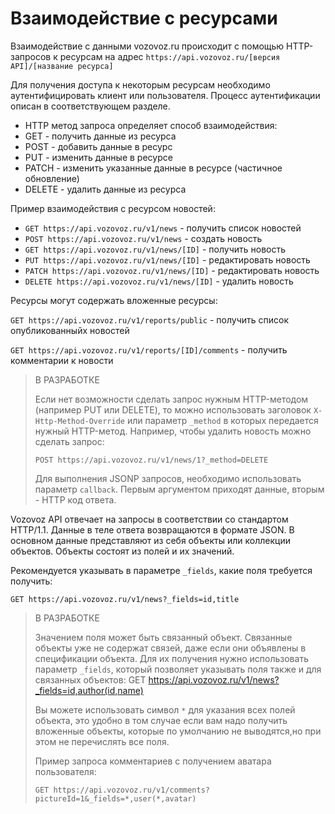 # Взаимодействие с ресурсами

Взаимодействие с данными vozovoz.ru происходит с помощью HTTP-запросов к ресурсам на адрес `https://api.vozovoz.ru/[версия API]/[название ресурса]`

Для получения доступа к некоторым ресурсам необходимо аутентифицировать клиент или пользователя. Процесс аутентификации описан в соответствующем разделе.

* HTTP метод запроса определяет способ взаимодействия:
* GET - получить данные из ресурса
* POST - добавить данные в ресурс
* PUT - изменить данные в ресурсе
* PATCH - изменить указанные данные в ресурсе (частичное обновление)
* DELETE - удалить данные из ресурса

Пример взаимодействия с ресурсом новостей:

* `GET https://api.vozovoz.ru/v1/news` - получить список новостей
* `POST https://api.vozovoz.ru/v1/news` - создать новость
* `GET https://api.vozovoz.ru/v1/news/[ID]` - получить новость
* `PUT https://api.vozovoz.ru/v1/news/[ID]` - редактировать новость
* `PATCH https://api.vozovoz.ru/v1/news/[ID]` - редактировать новость
* `DELETE https://api.vozovoz.ru/v1/news/[ID]` - удалить новость

Ресурсы могут содержать вложенные ресурсы:

`GET https://api.vozovoz.ru/v1/reports/public` - получить список опубликованныйх новостей

`GET https://api.vozovoz.ru/v1/reports/[ID]/comments` - получить комментарии к новости

> В РАЗРАБОТКЕ
>
> Если нет возможности сделать запрос нужным HTTP-методом (например PUT или DELETE),
> то можно использовать заголовок `X-Http-Method-Override` или параметр `_method` в которых передается нужный HTTP-метод.
> Например, чтобы удалить новость можно сделать запрос:
>
> `POST https://api.vozovoz.ru/v1/news/1?_method=DELETE`
> 
> Для выполнения JSONP запросов, необходимо использовать параметр `callback`. Первым аргументом приходят данные, вторым - HTTP код ответа.

Vozovoz API отвечает на запросы в соответствии со стандартом HTTP/1.1. Данные в теле ответа возвращаются в формате JSON. 
В основном данные представляют из себя объекты или коллекции объектов. Объекты состоят из полей и их значений. 

Рекомендуется указывать в параметре `_fields`, какие поля требуется получить:

`GET https://api.vozovoz.ru/v1/news?_fields=id,title`

> В РАЗРАБОТКЕ
>
> Значением поля может быть связанный объект. Cвязанные объекты уже не содержат связей, даже если они объявлены в спецификации объекта.
> Для их получения нужно использовать параметр `_fields`, который позволяет указывать поля также и для связанных объектов: 
> GET https://api.vozovoz.ru/v1/news?_fields=id,author(id,name)
> 
> Вы можете использовать символ `*` для указания всех полей объекта, это удобно в том случае если вам надо получить вложенные объекты,
> которые по умолчанию не выводятся,но при этом не перечислять все поля.
>
> Пример запроса комментариев с получением аватара пользователя:
> 
> `GET https://api.vozovoz.ru/v1/comments?pictureId=1&_fields=*,user(*,avatar)`
